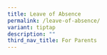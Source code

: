 ```yaml
---
title: Leave of Absence
permalink: /leave-of-absence/
variant: tiptap
description: ""
third_nav_title: For Parents
---
```

